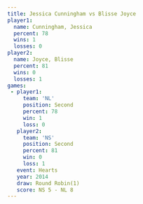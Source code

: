 ```yaml
---
title: Jessica Cunningham vs Blisse Joyce
player1:                   
  name: Cunningham, Jessica
  percent: 78              
  wins: 1                  
  losses: 0                
player2:                   
  name: Joyce, Blisse      
  percent: 81              
  wins: 0                  
  losses: 1                
games:
 - player1:          
     team: 'NL'      
     position: Second
     percent: 78     
     win: 1          
     loss: 0         
   player2:          
     team: 'NS'      
     position: Second
     percent: 81     
     win: 0          
     loss: 1         
   event: Hearts       
   year: 2014          
   draw: Round Robin(1)
   score: NS 5 - NL 8  
---
```

